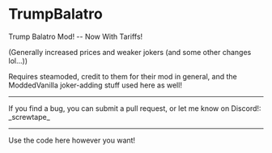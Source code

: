 # TrumpBalatro
Trump Balatro Mod! -- Now With Tariffs!

(Generally increased prices and weaker jokers (and some other changes lol...))

Requires steamoded, credit to them for their mod in general, and the ModdedVanilla joker-adding stuff used here as well!

---

If you find a bug, you can submit a pull request, or let me know on Discord!:
\_screwtape\_

---

Use the code here however you want!
